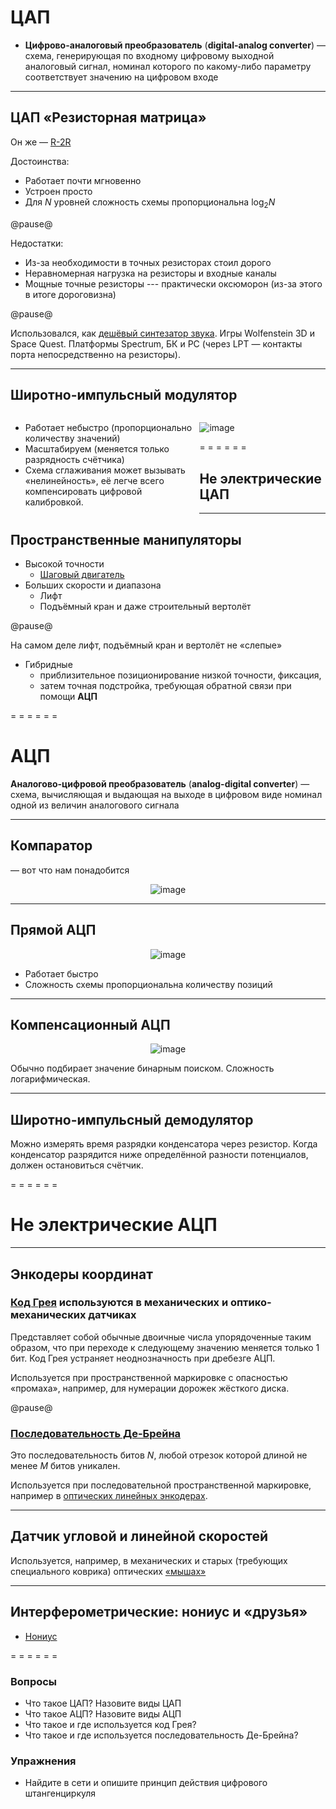 <!-- -*- coding: utf-8 -*- -->
<span id="slides-title" hidden>АЦП и ЦАП</span>


ЦАП
===

* **Цифрово-аналоговый преобразователь** (**digital-analog converter**) — схема, генерирующая по входному цифровому выходной аналоговый сигнал, номинал которого по какому-либо параметру соответствует значению на цифровом входе

- - - - - -

## ЦАП «Резисторная матрица»

Он же — [R-2R](http://en.wikipedia.org/wiki/Resistor_ladder)

Достоинства:

- Работает почти мгновенно
- Устроен просто
- Для $N$ уровней сложность схемы пропорциональна $\log_2 N$

@pause@

Недостатки:

- Из-за необходимости в точных резисторах стоил дорого
- Неравномерная нагрузка на резисторы и входные каналы
- Мощные точные резисторы --- практически оксюморон (из-за этого в итоге дороговизна)

@pause@

Использовался, как [дешёвый синтезатор звука](http://ru.wikipedia.org/wiki/Covox). Игры Wolfenstein 3D и Space Quest. Платформы Spectrum, БК и PC (через LPT — контакты порта непосредственно на резисторы).

- - - - - -

## Широтно-импульсный модулятор

<div style="float: left; width: 60%;">

- Работает небыстро (пропорционально количеству значений)
- Масштабируем (меняется только разрядность счётчика)
- Схема сглаживания может вызывать «нелинейность», её легче всего компенсировать цифровой калибровкой.
</div>

<div style="float: right; width: 40%;">

![image](images/14.wim.g.svg) <!--.element: style="width: 60%;" -->
</div>

= = = = = =

## Не электрические ЦАП

- - - - - -

## Пространственные манипуляторы

* Высокой точности
  * [Шаговый двигатель](http://ru.wikipedia.org/wiki/%D0%A8%D0%B0%D0%B3%D0%BE%D0%B2%D1%8B%D0%B9_%D0%B4%D0%B2%D0%B8%D0%B3%D0%B0%D1%82%D0%B5%D0%BB%D1%8C)
* Больших скорости и диапазона
  * Лифт
  * Подъёмный кран и даже строительный вертолёт

@pause@

На самом деле лифт, подъёмный кран и вертолёт не «слепые»

* Гибридные
  * приблизительное позиционирование низкой точности, фиксация,
  * затем точная подстройка, требующая обратной связи при помощи **АЦП**

= = = = = =

АЦП
===

**Аналогово-цифровой преобразователь** (**analog-digital converter**) — схема, вычисляющая и выдающая на выходе в цифровом виде номинал одной из величин аналогового сигнала

- - - - - -

## Компаратор

— вот что нам понадобится

<div style="text-align: center;">

![image](images/14.comparaor.svg) <!--.element: style="width: 60%;" -->
</div>


- - - - - -

## Прямой АЦП

<div style="text-align: center;">

![image](images/14.directadc.svg) <!--.element: style="width: 60%;" -->
</div>

- Работает быстро
- Сложность схемы пропорциональна количеству позиций

- - - - - -

## Компенсационный АЦП

<div style="text-align: center;">

![image](images/14.compenseadc.g.svg) <!--.element: style="width: 60%;" -->
</div>

Обычно подбирает значение бинарным поиском. Сложность логарифмическая.

- - - - - -

## Широтно-импульсный демодулятор

Можно измерять время разрядки конденсатора через резистор. Когда
конденсатор разрядится ниже определённой разности потенциалов, должен
остановиться счётчик.

= = = = = =

# Не электрические АЦП

- - - - - -

## Энкодеры координат

### [Код Грея](http://ru.wikipedia.org/wiki/%D0%9A%D0%BE%D0%B4_%D0%B3%D1%80%D0%B5%D1%8F) используются в механических и оптико-механических датчиках

Представляет собой обычные двоичные числа упорядоченные таким образом, что при переходе к следующему значению меняется только 1 бит. Код Грея устраняет неоднозначность при дребезге АЦП.

Используется при пространственной маркировке с опасностью «промаха», например, для нумерации дорожек жёсткого диска.

@pause@

### [Последовательность Де-Брейна](http://ru.wikipedia.org/wiki/%D0%9F%D0%BE%D1%81%D0%BB%D0%B5%D0%B4%D0%BE%D0%B2%D0%B0%D1%82%D0%B5%D0%BB%D1%8C%D0%BD%D0%BE%D1%81%D1%82%D1%8C_%D0%B4%D0%B5_%D0%91%D1%80%D0%B5%D0%B9%D0%BD%D0%B0)

Это последовательность битов $N$, любой отрезок которой длиной не менее $M$ битов уникален.

Используется при последовательной пространственной маркировке, например в [оптических линейных энкодерах](https://www.renishaw.ru/ru/magnetic-encoders--6437).

- - - - - -

## Датчик угловой и линейной скоростей

Используется, например, в механических и старых (требующих специального коврика) оптических [«мышах»](http://ru.wikipedia.org/wiki/%D0%9A%D0%BE%D0%BC%D0%BF%D1%8C%D1%8E%D1%82%D0%B5%D1%80%D0%BD%D0%B0%D1%8F_%D0%BC%D1%8B%D1%88%D1%8C)

- - - - - -

## Интерферометрические: нониус и «друзья»

-  [Нониус](http://ru.wikipedia.org/wiki/%D0%9D%D0%BE%D0%BD%D0%B8%D1%83%D1%81)


= = = = = =

### Вопросы

* Что такое ЦАП? Назовите виды ЦАП
* Что такое АЦП? Назовите виды АЦП
* Что такое и где используется код Грея?
* Что такое и где используется последовательность Де-Брейна?

### Упражнения

* Найдите в сети и опишите принцип действия цифрового штангенциркуля
